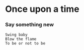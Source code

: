 # Once upon a time
    
### Say something new 
    
    Swing baby
    Blow the flame
    To be or not to be